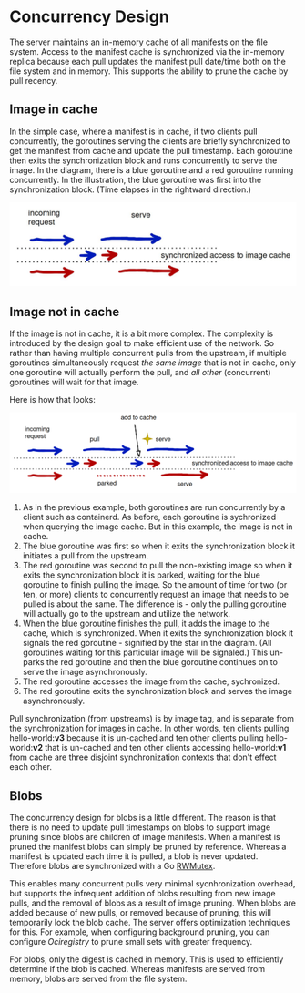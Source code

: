 # Concurrency Design

The server maintains an in-memory cache of all manifests on the file system. Access to the manifest cache is synchronized via the in-memory replica because each pull updates the manifest pull date/time both on the file system and in memory. This supports the ability to prune the cache by pull recency.

## Image in cache

In the simple case, where a manifest is in cache, if two clients pull concurrently, the goroutines serving the clients are briefly synchronized to get the manifest from cache and update the pull timestamp. Each goroutine then exits the synchronization block and runs concurrently to serve the image. In the diagram, there is a blue goroutine and a red goroutine running concurrently. In the illustration, the blue goroutine was first into the synchronization block. (Time elapses in the rightward direction.)

![concurrency 1](assets/concurrency.jpg)

## Image not in cache

If the image is not in cache, it is a bit more complex. The complexity is introduced by the design goal to make efficient use of the network. So rather than having multiple concurrent pulls from the upstream, if multiple goroutines simultaneously request _the same image_ that is not in cache, only one goroutine will actually perform the pull, and _all other_ (concurrent) goroutines will wait for that image.

Here is how that looks:

![concurrency 2](assets/concurrency-2.jpg)

1. As in the previous example, both goroutines are run concurrently by a client such as containerd. As before, each goroutine is sychronized when querying the image cache. But in this example, the image is not in cache.
2. The blue goroutine was first so when it exits the synchronization block it initiates a pull from the upstream.
3. The red goroutine was second to pull the non-existing image so when it exits the synchronization block it is parked, waiting for the blue goroutine to finish pulling the image. So the amount of time for two (or ten, or more) clients to concurrently request an image that needs to be pulled is about the same. The difference is - only the pulling goroutine will actually go to the upstream and utilize the network.
4. When the blue goroutine finishes the pull, it adds the image to the cache, which is synchronized. When it exits the synchronization block it signals the red goroutine - signified by the star in the diagram. (All goroutines waiting for this particular image will be signaled.) This un-parks the red goroutine and then the blue goroutine continues on to serve the image asynchronously.
5. The red goroutine accesses the image from the cache, sychronized.
6. The red goroutine exits the synchronization block and serves the image asynchronously.

Pull synchronization (from upstreams) is by image tag, and is separate from the synchronization for images in cache. In other words, ten clients pulling hello-world:**v3** because it is un-cached and ten other clients pulling hello-world:**v2** that is un-cached and ten other clients accessing hello-world:**v1** from cache are three disjoint synchronization contexts that don't effect each other.

## Blobs

The concurrency design for blobs is a little different. The reason is that there is no need to update pull timestamps on blobs to support image pruning since blobs are children of image manifests. When a manifest is pruned the manifest blobs can simply be pruned by reference. Whereas a manifest is updated each time it is pulled, a blob is never updated. Therefore blobs are synchronized with a Go [RWMutex](https://pkg.go.dev/sync#RWMutex).

This enables many concurrent pulls very minimal sycnhronization overhead, but supports the infrequent addition of blobs resulting from new image pulls, and the removal of blobs as a result of image pruning. When blobs are added because of new pulls, or removed because of pruning, this will temporarily lock the blob cache. The server offers optimization techniques for this. For example, when configuring background pruning, you can configure _Ociregistry_ to prune small sets with greater frequency.

For blobs, only the digest is cached in memory. This is used to efficiently determine if the blob is cached. Whereas manifests are served from memory, blobs are served from the file system.
